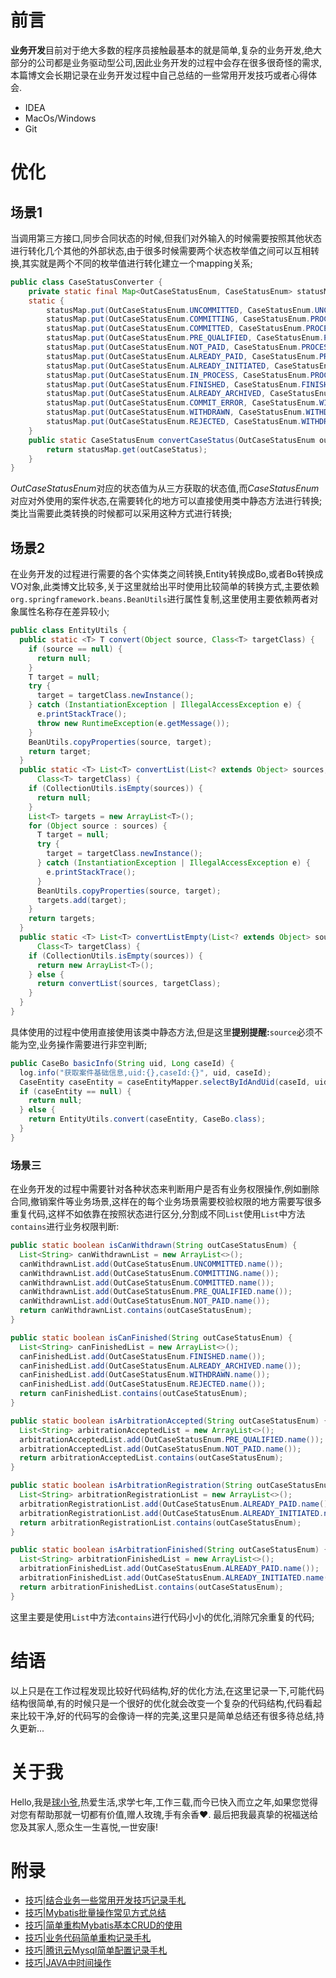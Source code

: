 # 前言

**业务开发**目前对于绝大多数的程序员接触最基本的就是简单,复杂的业务开发,绝大部分的公司都是业务驱动型公司,因此业务开发的过程中会存在很多很奇怪的需求,本篇博文会长期记录在业务开发过程中自己总结的一些常用开发技巧或者心得体会.

- IDEA
- MacOs/Windows
- Git

# 优化

## 场景1

当调用第三方接口,同步合同状态的时候,但我们对外输入的时候需要按照其他状态进行转化几个其他的外部状态,由于很多时候需要两个状态枚举值之间可以互相转换,其实就是两个不同的枚举值进行转化建立一个mapping关系;

```java
public class CaseStatusConverter {
    private static final Map<OutCaseStatusEnum, CaseStatusEnum> statusMap = Maps.newEnumMap(OutCaseStatusEnum.class);
    static {
        statusMap.put(OutCaseStatusEnum.UNCOMMITTED, CaseStatusEnum.UNCOMMITTED);
        statusMap.put(OutCaseStatusEnum.COMMITTING, CaseStatusEnum.PROCESSING);
        statusMap.put(OutCaseStatusEnum.COMMITTED, CaseStatusEnum.PROCESSING);
        statusMap.put(OutCaseStatusEnum.PRE_QUALIFIED, CaseStatusEnum.PROCESSING);
        statusMap.put(OutCaseStatusEnum.NOT_PAID, CaseStatusEnum.PROCESSING);
        statusMap.put(OutCaseStatusEnum.ALREADY_PAID, CaseStatusEnum.PROCESSING);
        statusMap.put(OutCaseStatusEnum.ALREADY_INITIATED, CaseStatusEnum.PROCESSING);
        statusMap.put(OutCaseStatusEnum.IN_PROCESS, CaseStatusEnum.PROCESSING);
        statusMap.put(OutCaseStatusEnum.FINISHED, CaseStatusEnum.FINISHED);
        statusMap.put(OutCaseStatusEnum.ALREADY_ARCHIVED, CaseStatusEnum.FINISHED);
        statusMap.put(OutCaseStatusEnum.COMMIT_ERROR, CaseStatusEnum.WITHDRAWN_REJECTED);
        statusMap.put(OutCaseStatusEnum.WITHDRAWN, CaseStatusEnum.WITHDRAWN_REJECTED);
        statusMap.put(OutCaseStatusEnum.REJECTED, CaseStatusEnum.WITHDRAWN_REJECTED);
    }
    public static CaseStatusEnum convertCaseStatus(OutCaseStatusEnum outCaseStatus) {
        return statusMap.get(outCaseStatus);
    }
}
```

*OutCaseStatusEnum*对应的状态值为从三方获取的状态值,而*CaseStatusEnum*对应对外使用的案件状态,在需要转化的地方可以直接使用类中静态方法进行转换;类比当需要此类转换的时候都可以采用这种方式进行转换;

## 场景2

在业务开发的过程进行需要的各个实体类之间转换,Entity转换成Bo,或者Bo转换成VO对象,此类博文比较多,关于这里就给出平时使用比较简单的转换方式,主要依赖<code>org.springframework.beans.BeanUtils</code>进行属性复制,这里使用主要依赖两者对象属性名称存在差异较小;

```java
public class EntityUtils {
  public static <T> T convert(Object source, Class<T> targetClass) {
    if (source == null) {
      return null;
    }
    T target = null;
    try {
      target = targetClass.newInstance();
    } catch (InstantiationException | IllegalAccessException e) {
      e.printStackTrace();
      throw new RuntimeException(e.getMessage());
    }
    BeanUtils.copyProperties(source, target);
    return target;
  }
  public static <T> List<T> convertList(List<? extends Object> sources,
      Class<T> targetClass) {
    if (CollectionUtils.isEmpty(sources)) {
      return null;
    }
    List<T> targets = new ArrayList<T>();
    for (Object source : sources) {
      T target = null;
      try {
        target = targetClass.newInstance();
      } catch (InstantiationException | IllegalAccessException e) {
        e.printStackTrace();
      }
      BeanUtils.copyProperties(source, target);
      targets.add(target);
    }
    return targets;
  }
  public static <T> List<T> convertListEmpty(List<? extends Object> sources,
      Class<T> targetClass) {
    if (CollectionUtils.isEmpty(sources)) {
      return new ArrayList<T>();
    } else {
      return convertList(sources, targetClass);
    }
  }
}
```

具体使用的过程中使用直接使用该类中静态方法,但是这里**提别提醒:**<code>source</code>必须不能为空,业务操作需要进行非空判断;

```java
public CaseBo basicInfo(String uid, Long caseId) {
  log.info("获取案件基础信息,uid:{},caseId:{}", uid, caseId);
  CaseEntity caseEntity = caseEntityMapper.selectByIdAndUid(caseId, uid);
  if (caseEntity == null) {
    return null;
  } else {
    return EntityUtils.convert(caseEntity, CaseBo.class);
  }
}
```

### 场景三

在业务开发的过程中需要针对各种状态来判断用户是否有业务权限操作,例如删除合同,撤销案件等业务场景,这样在的每个业务场景需要校验权限的地方需要写很多重复代码,这样不如依靠在按照状态进行区分,分割成不同<code>List</code>使用<code>List</code>中方法<code>contains</code>进行业务权限判断:

```java
public static boolean isCanWithdrawn(String outCaseStatusEnum) {
  List<String> canWithdrawnList = new ArrayList<>();
  canWithdrawnList.add(OutCaseStatusEnum.UNCOMMITTED.name());
  canWithdrawnList.add(OutCaseStatusEnum.COMMITTING.name());
  canWithdrawnList.add(OutCaseStatusEnum.COMMITTED.name());
  canWithdrawnList.add(OutCaseStatusEnum.PRE_QUALIFIED.name());
  canWithdrawnList.add(OutCaseStatusEnum.NOT_PAID.name());
  return canWithdrawnList.contains(outCaseStatusEnum);
}

public static boolean isCanFinished(String outCaseStatusEnum) {
  List<String> canFinishedList = new ArrayList<>();
  canFinishedList.add(OutCaseStatusEnum.FINISHED.name());
  canFinishedList.add(OutCaseStatusEnum.ALREADY_ARCHIVED.name());
  canFinishedList.add(OutCaseStatusEnum.WITHDRAWN.name());
  canFinishedList.add(OutCaseStatusEnum.REJECTED.name());
  return canFinishedList.contains(outCaseStatusEnum);
}

public static boolean isArbitrationAccepted(String outCaseStatusEnum) {
  List<String> arbitrationAcceptedList = new ArrayList<>();
  arbitrationAcceptedList.add(OutCaseStatusEnum.PRE_QUALIFIED.name());
  arbitrationAcceptedList.add(OutCaseStatusEnum.NOT_PAID.name());
  return arbitrationAcceptedList.contains(outCaseStatusEnum);
}

public static boolean isArbitrationRegistration(String outCaseStatusEnum) {
  List<String> arbitrationRegistrationList = new ArrayList<>();
  arbitrationRegistrationList.add(OutCaseStatusEnum.ALREADY_PAID.name());
  arbitrationRegistrationList.add(OutCaseStatusEnum.ALREADY_INITIATED.name());
  return arbitrationRegistrationList.contains(outCaseStatusEnum);
}

public static boolean isArbitrationFinished(String outCaseStatusEnum) {
  List<String> arbitrationFinishedList = new ArrayList<>();
  arbitrationFinishedList.add(OutCaseStatusEnum.ALREADY_PAID.name());
  arbitrationFinishedList.add(OutCaseStatusEnum.ALREADY_INITIATED.name());
  return arbitrationFinishedList.contains(outCaseStatusEnum);
}
```

这里主要是使用<code>List</code>中方法<code>contains</code>进行代码小小的优化,消除冗余重复的代码;

# 结语

以上只是在工作过程发现比较好代码结构,好的优化方法,在这里记录一下,可能代码结构很简单,有的时候只是一个很好的优化就会改变一个复杂的代码结构,代码看起来比较干净,好的代码写的会像诗一样的完美,这里只是简单总结还有很多待总结,持久更新...

# 关于我

Hello,我是[球小爷](https://blog.csdn.net/weixin_44611567),热爱生活,求学七年,工作三载,而今已快入而立之年,如果您觉得对您有帮助那就一切都有价值,赠人玫瑰,手有余香❤️. 最后把我最真挚的祝福送给您及其家人,愿众生一生喜悦,一世安康!
# 附录

- [技巧|结合业务一些常用开发技巧记录手札](https://blog.csdn.net/weixin_44611567/article/details/100137446)
- [技巧|Mybatis批量操作常见方式总结](https://blog.csdn.net/weixin_44611567/article/details/100124740)
- [技巧|简单重构Mybatis基本CRUD的使用](https://blog.csdn.net/weixin_44611567/article/details/100123865)
- [技巧|业务代码简单重构记录手札](https://blog.csdn.net/weixin_44611567/article/details/100153064)
- [技巧|腾讯云Mysql简单配置记录手札](https://blog.csdn.net/weixin_44611567/article/details/100593064)
- [技巧|JAVA中时间操作](https://blog.csdn.net/weixin_44611567/article/details/102484351)
